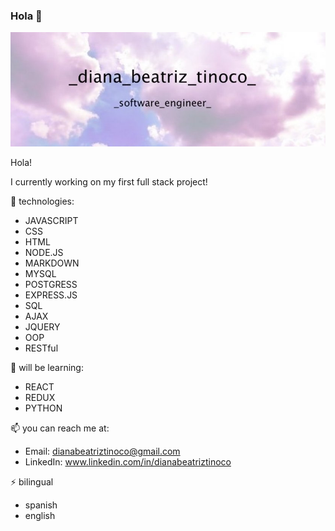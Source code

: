 ### Hola 👋

![Pink Clouds](pinkclouds-1.jpg)


Hola! 

I currently working on my first full stack project! 

🔭 technologies: 
* JAVASCRIPT
* CSS 
* HTML
* NODE.JS
* MARKDOWN
* MYSQL
* POSTGRESS
* EXPRESS.JS
* SQL
* AJAX 
* JQUERY
* OOP
* RESTful 

🌱  will be learning: 
* REACT 
* REDUX
* PYTHON

📫  you can reach me at: 

- Email: dianabeatriztinoco@gmail.com
- LinkedIn: www.linkedin.com/in/dianabeatriztinoco

⚡ bilingual
- spanish 
- english 

<!--
**dianabeatriztinoco/dianabeatriztinoco** is a ✨ _special_ ✨ repository because its `README.md` (this file) appears on your GitHub profile.


-->
